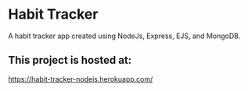 # Habit Tracker
A habit tracker app created using NodeJs, Express, EJS, and MongoDB.

## This project is hosted at:
https://habit-tracker-nodejs.herokuapp.com/

